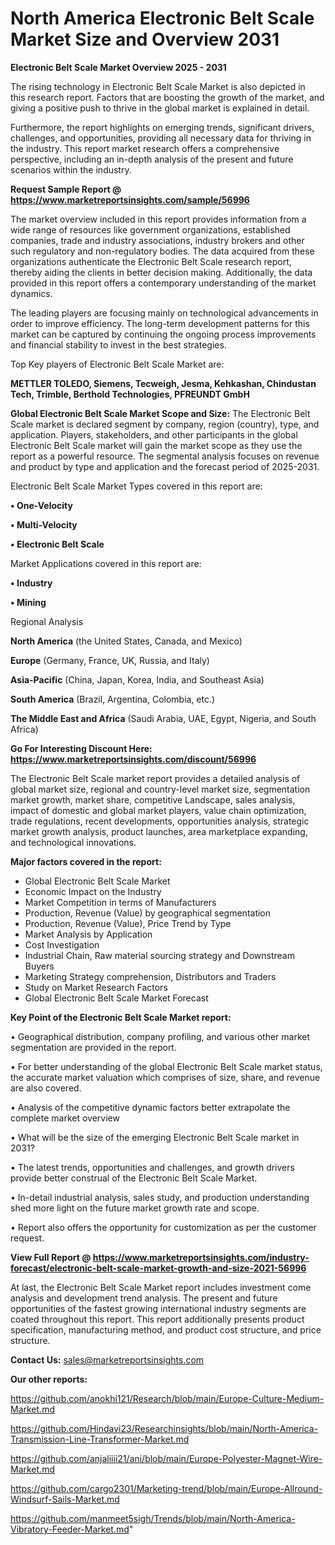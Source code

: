 # North America Electronic Belt Scale Market Size and Overview 2031

<Strong> Electronic Belt Scale Market Overview 2025 - 2031</strong>

The rising technology in Electronic Belt Scale Market is also depicted in this research report. Factors that are boosting the growth of the market, and giving a positive push to thrive in the global market is explained in detail.

Furthermore, the report highlights on emerging trends, significant drivers, challenges, and opportunities, providing all necessary data for thriving in the industry. This report market research offers a comprehensive perspective, including an in-depth analysis of the present and future scenarios within the industry.

<strong>Request Sample Report @ <a href=https://www.marketreportsinsights.com/sample/56996>https://www.marketreportsinsights.com/sample/56996</a></strong>

The market overview included in this report provides information from a wide range of resources like government organizations, established companies, trade and industry associations, industry brokers and other such regulatory and non-regulatory bodies. The data acquired from these organizations authenticate the Electronic Belt Scale research report, thereby aiding the clients in better decision making. Additionally, the data provided in this report offers a contemporary understanding of the market dynamics.

The leading players are focusing mainly on technological advancements in order to improve efficiency. The long-term development patterns for this market can be captured by continuing the ongoing process improvements and financial stability to invest in the best strategies.

Top Key players of Electronic Belt Scale Market are:

<strong>METTLER TOLEDO, Siemens, Tecweigh, Jesma, Kehkashan, Chindustan Tech, Trimble, Berthold Technologies, PFREUNDT GmbH</strong>

<strong><b>Global Electronic Belt Scale Market Scope and Size:</b></strong>
The Electronic Belt Scale market is declared segment by company, region (country), type, and application. Players, stakeholders, and other participants in the global Electronic Belt Scale market will gain the market scope as they use the report as a powerful resource. The segmental analysis focuses on revenue and product by type and application and the forecast period of 2025-2031.

Electronic Belt Scale Market Types covered in this report are:

<strong>• One-Velocity

• Multi-Velocity

• Electronic Belt Scale</strong>

Market Applications covered in this report are:

<strong>• Industry

• Mining</strong> 

Regional Analysis

<strong>North America</strong> (the United States, Canada, and Mexico)

<strong>Europe</strong> (Germany, France, UK, Russia, and Italy)

<strong>Asia-Pacific</strong> (China, Japan, Korea, India, and Southeast Asia)

<strong>South America</strong> (Brazil, Argentina, Colombia, etc.)

<strong>The Middle East and Africa</strong> (Saudi Arabia, UAE, Egypt, Nigeria, and South Africa)

<strong>Go For Interesting Discount Here: <a href=https://www.marketreportsinsights.com/discount/56996>https://www.marketreportsinsights.com/discount/56996</a></strong>

The Electronic Belt Scale market report provides a detailed analysis of global market size, regional and country-level market size, segmentation market growth, market share, competitive Landscape, sales analysis, impact of domestic and global market players, value chain optimization, trade regulations, recent developments, opportunities analysis, strategic market growth analysis, product launches, area marketplace expanding, and technological innovations.

<strong><b>Major factors covered in the report:</b></strong>
<ul>
  <li>Global Electronic Belt Scale Market </li>
  <li>Economic Impact on the Industry</li>
  <li>Market Competition in terms of Manufacturers</li>
  <li>Production, Revenue (Value) by geographical segmentation</li>
  <li>Production, Revenue (Value), Price Trend by Type</li>
  <li>Market Analysis by Application</li>
  <li>Cost Investigation</li>
  <li>Industrial Chain, Raw material sourcing strategy and Downstream Buyers</li>
  <li>Marketing Strategy comprehension, Distributors and Traders</li>
  <li>Study on Market Research Factors</li>
  <li>Global Electronic Belt Scale Market Forecast</li>
</ul>

<strong><b>Key Point of the Electronic Belt Scale Market report:</b></strong>

• Geographical distribution, company profiling, and various other market segmentation are provided in the report.

• For better understanding of the global Electronic Belt Scale market status, the accurate market valuation which comprises of size, share, and revenue are also covered.

• Analysis of the competitive dynamic factors better extrapolate the complete market overview

• What will be the size of the emerging Electronic Belt Scale market in 2031?

• The latest trends, opportunities and challenges, and growth drivers provide better construal of the Electronic Belt Scale Market.

• In-detail industrial analysis, sales study, and production understanding shed more light on the future market growth rate and scope.

• Report also offers the opportunity for customization as per the customer request.

<strong><b>View Full Report @ <a href=https://www.marketreportsinsights.com/industry-forecast/electronic-belt-scale-market-growth-and-size-2021-56996>https://www.marketreportsinsights.com/industry-forecast/electronic-belt-scale-market-growth-and-size-2021-56996</a></b></strong>


At last, the Electronic Belt Scale Market report includes investment come analysis and development trend analysis. The present and future opportunities of the fastest growing international industry segments are coated throughout this report. This report additionally presents product specification, manufacturing method, and product cost structure, and price structure.

<strong>Contact Us:</strong>
sales@marketreportsinsights.com

<strong>Our other reports:</strong>

<a href=https://github.com/anokhi121/Research/blob/main/Europe-Culture-Medium-Market.md>https://github.com/anokhi121/Research/blob/main/Europe-Culture-Medium-Market.md</a>

<a href=https://github.com/Hindavi23/Researchinsights/blob/main/North-America-Transmission-Line-Transformer-Market.md>https://github.com/Hindavi23/Researchinsights/blob/main/North-America-Transmission-Line-Transformer-Market.md</a>

<a href=https://github.com/anjaliiii21/ani/blob/main/Europe-Polyester-Magnet-Wire-Market.md>https://github.com/anjaliiii21/ani/blob/main/Europe-Polyester-Magnet-Wire-Market.md</a>

<a href=https://github.com/cargo2301/Marketing-trend/blob/main/Europe-Allround-Windsurf-Sails-Market.md>https://github.com/cargo2301/Marketing-trend/blob/main/Europe-Allround-Windsurf-Sails-Market.md</a>

<a href=https://github.com/manmeet5sigh/Trends/blob/main/North-America-Vibratory-Feeder-Market.md>https://github.com/manmeet5sigh/Trends/blob/main/North-America-Vibratory-Feeder-Market.md</a>"
